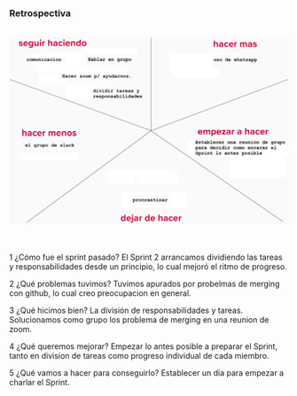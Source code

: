 <h3>Retrospectiva</h3>
<br>

<img src="extra/images/RETRO2.png">
<br>
<br>
<br>

1 ¿Cómo fue el sprint pasado? El Sprint 2 arrancamos dividiendo las tareas y responsabilidades desde un principio, lo cual mejoró el ritmo de progreso.

2 ¿Qué problemas tuvimos? Tuvimos apurados por probelmas de merging con github, lo cual creo preocupacion en general.

3 ¿Qué hicimos bien? La división de responsabilidades y tareas. Solucionamos como grupo los problema de merging en una reunion de zoom.

4 ¿Qué queremos mejorar? Empezar lo antes posible a preparar el Sprint, tanto en division de tareas como progreso individual de cada miembro.

5 ¿Qué vamos a hacer para conseguirlo? Establecer un día para empezar a charlar el Sprint.
